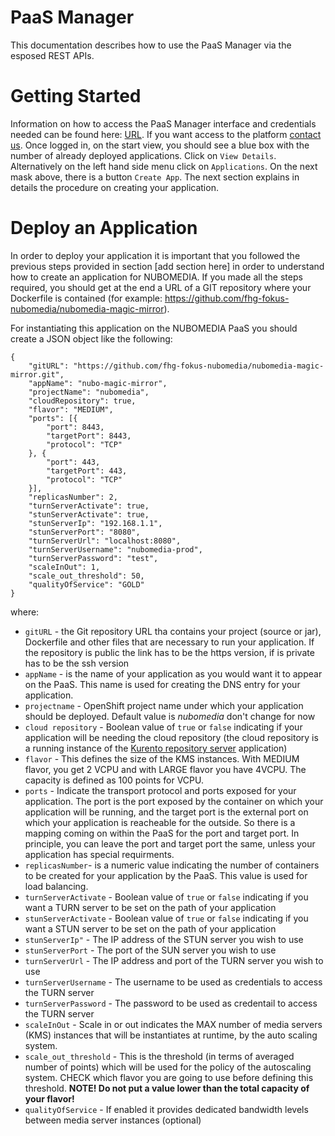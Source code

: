 # PaaS Manager

This documentation describes how to use the PaaS Manager via the esposed REST APIs. 

# Getting Started
Information on how to access the PaaS Manager interface and credentials needed can be found here: [URL]( https://www.nubomedia.eu/redmine/projects/nubomedia/wiki/Accessing_NUBOMEDIA_PaaS). If you want access to the platform [contact us](mailto:nubomedia-dev@googlegroups.com). 
Once logged in, on the start view, you should see a blue box with the number of already deployed applications. Click on ```View Details```. Alternatively on the left hand side menu click on ```Applications```. On the next mask above, there is a button ```Create App```. The next section explains in details the procedure on creating your application.

# Deploy an Application

In order to deploy your application it is important that you followed the previous steps provided in section [add section here] in order to understand how to create an application for NUBOMEDIA. If you made all the steps required, you should get at the end a URL of a GIT repository where your Dockerfile is contained (for example: https://github.com/fhg-fokus-nubomedia/nubomedia-magic-mirror). 

For instantiating this application on the NUBOMEDIA PaaS you should create a JSON object like the following: 

```
{
	"gitURL": "https://github.com/fhg-fokus-nubomedia/nubomedia-magic-mirror.git",
	"appName": "nubo-magic-mirror",
	"projectName": "nubomedia",
	"cloudRepository": true,
	"flavor": "MEDIUM",
	"ports": [{
		"port": 8443,
		"targetPort": 8443,
		"protocol": "TCP"
	}, {
		"port": 443,
		"targetPort": 443,
		"protocol": "TCP"
	}],
	"replicasNumber": 2,
	"turnServerActivate": true,
	"stunServerActivate": true,
	"stunServerIp": "192.168.1.1",
	"stunServerPort": "8080",
	"turnServerUrl": "localhost:8080",
	"turnServerUsername": "nubomedia-prod",
	"turnServerPassword": "test",
	"scaleInOut": 1,
	"scale_out_threshold": 50,
	"qualityOfService": "GOLD"
}
```

where: 
* ```gitURL``` - the Git repository URL tha contains your project (source or jar), Dockerfile and other files that are necessary to run your application. If the repository is public the link has to be the https version, if is private has to be the ssh version
*  ```appName``` - is the name of your application as you would want it to appear on the PaaS. This name is used for creating the DNS entry for your application.
*  ```projectname``` - OpenShift project name under which your application should be deployed. Default value is *nubomedia* don't change for now
*  ```cloud repository``` - Boolean value of ```true``` or ```false``` indicating if your application will be needing the cloud repository (the cloud repository is a running instance of the [Kurento repository server](http://doc-kurento-repository.readthedocs.org/en/latest/server.html) application)
*  ```flavor``` - This defines the size of the KMS instances. With MEDIUM flavor, you get 2 VCPU and with LARGE flavor you have 4VCPU. The capacity is defined as 100 points for VCPU.
*  ```ports``` - Indicate the transport protocol and ports exposed for your application. The port is the port exposed by the container on which  your application will be running, and the target port is the external port on which your application is reacheable for the outside. So there is a mapping coming on within the PaaS for the port and target port. In principle, you can leave the port and target port the same, unless your application has special requirments.
*  ```replicasNumber```- is a numeric value indicating the number of containers to be created for your application by the PaaS. This value is used for load balancing.
*  ```turnServerActivate``` - Boolean value of ```true``` or ```false``` indicating if you want a TURN server to be set on the path of your application
*  ```stunServerActivate``` - Boolean value of ```true``` or ```false``` indicating if you want a STUN server to be set on the path of your application
*  ```stunServerIp"``` - The IP address of the STUN server you wish to use
*  ```stunServerPort``` - The port of the SUN server you wish to use
*  ```turnServerUrl``` - The IP address and port of the TURN server you wish to use
*  ```turnServerUsername``` -  The username to be used as credentials to access the TURN server 
*  ```turnServerPassword``` -  The password to be used as credentail to access the TURN server
*  ```scaleInOut``` - Scale in or out indicates the MAX number of media servers (KMS) instances that will be instantiates at runtime, by the auto scaling system.
*  ```scale_out_threshold``` - This is the threshold (in terms of averaged number of points) which will be used for the policy of the autoscaling system. CHECK which flavor you are going to use before defining this threshold. **NOTE! Do not put a value lower than the total capacity of your flavor!**
*  ```qualityOfService``` -  If enabled it provides dedicated bandwidth levels between media server instances (optional)





